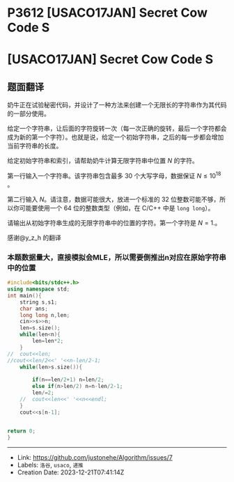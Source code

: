 # P3612 [USACO17JAN] Secret Cow Code S

# [USACO17JAN] Secret Cow Code S

## 题面翻译

奶牛正在试验秘密代码，并设计了一种方法来创建一个无限长的字符串作为其代码的一部分使用。

给定一个字符串，让后面的字符旋转一次（每一次正确的旋转，最后一个字符都会成为新的第一个字符）。也就是说，给定一个初始字符串，之后的每一步都会增加当前字符串的长度。

给定初始字符串和索引，请帮助奶牛计算无限字符串中位置 $N$ 的字符。

第一行输入一个字符串。该字符串包含最多 $30$ 个大写字母，数据保证 $N \leq 10^{18}$ 。

第二行输入 $N$。请注意，数据可能很大，放进一个标准的 $32$ 位整数可能不够，所以你可能要使用一个 $64$ 位的整数类型（例如，在 C/C++ 中是 `long long`）。

请输出从初始字符串生成的无限字符串中的位置的字符。第一个字符是 $N=1$.。

感谢@y\_z\_h 的翻译

### 本题数据量大，直接模拟会MLE，所以需要倒推出n对应在原始字符串中的位置


```c++
#include<bits/stdc++.h>
using namespace std;
int main(){
	string s,s1;
	char ans;
	long long n,len;
	cin>>s>>n;
	len=s.size();
	while(len<n){
		len=len*2;
	}
//	cout<<len;
//cout<<len/2<<' '<<n-len/2-1;
	while(len>s.size()){
		
		if(n==len/2+1) n=len/2;
		else if(n>len/2) n=n-len/2-1;
		len/=2;
	//	cout<<len<<' '<<n<<endl;
	}
	cout<<s[n-1];
	

return 0;
}
```

---

* Link: https://github.com/justonehe/Algorithm/issues/7
* Labels: `洛谷`, `usaco`, `递推`
* Creation Date: 2023-12-21T07:41:14Z
